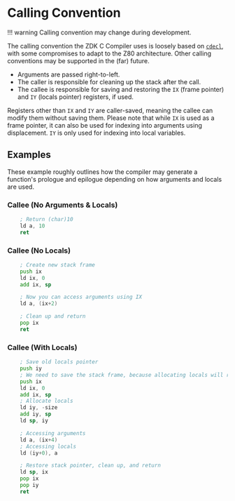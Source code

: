 # Calling Convention

!!! warning
    Calling convention may change during development.

The calling convention the ZDK C Compiler uses is loosely based on [`cdecl`](https://en.wikipedia.org/wiki/X86_calling_conventions#cdecl), with some compromises to adapt to the Z80 architecture. Other calling conventions may be supported in the (far) future.

- Arguments are passed right-to-left.
- The caller is responsible for cleaning up the stack after the call.
- The callee is responsible for saving and restoring the `IX` (frame pointer) and `IY` (locals pointer) registers, if used.

Registers other than `IX` and `IY` are caller-saved, meaning the callee can modify them without saving them. Please note that while `IX` is used as a frame pointer, it can also be used for indexing into arguments using displacement. `IY` is only used for indexing into local variables.

## Examples
These example roughly outlines how the compiler may generate a function's prologue and epilogue depending on how arguments and locals are used.

### Callee (No Arguments & Locals)
```asm
    ; Return (char)10
    ld a, 10
    ret
```

### Callee (No Locals)
```asm
    ; Create new stack frame
    push ix
    ld ix, 0
    add ix, sp

    ; Now you can access arguments using IX
    ld a, (ix+2)

    ; Clean up and return
    pop ix
    ret
```

### Callee (With Locals)
```asm
    ; Save old locals pointer
    push iy
    ; We need to save the stack frame, because allocating locals will require saving where SP was into IX
    push ix
    ld ix, 0
    add ix, sp
    ; Allocate locals
    ld iy, -size
    add iy, sp
    ld sp, iy

    ; Accessing arguments
    ld a, (ix+4)
    ; Accessing locals
    ld (iy+0), a

    ; Restore stack pointer, clean up, and return
    ld sp, ix
    pop ix
    pop iy
    ret
```
